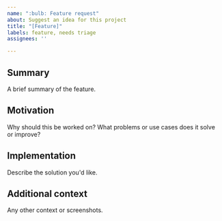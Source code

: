```yaml
---
name: ":bulb: Feature request"
about: Suggest an idea for this project
title: "[Feature]"
labels: feature, needs triage
assignees: ''

---
```


<!-- Please keep the summary to a paragraph or less. -->
## Summary

A brief summary of the feature.

## Motivation

Why should this be worked on? What problems or use cases does it solve or
improve?

<!-- A clear and concise description of what you want to happen. -->
## Implementation

Describe the solution you'd like.

## Additional context

Any other context or screenshots.

